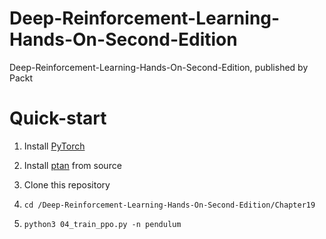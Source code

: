 # Deep-Reinforcement-Learning-Hands-On-Second-Edition
Deep-Reinforcement-Learning-Hands-On-Second-Edition, published by Packt

# Quick-start

1. Install [PyTorch](https://pytorch.org/)

2. Install [ptan](https://github.com/Shmuma/ptan) from source

3. Clone this repository

4. ```cd /Deep-Reinforcement-Learning-Hands-On-Second-Edition/Chapter19```

5. ```python3 04_train_ppo.py -n pendulum```
